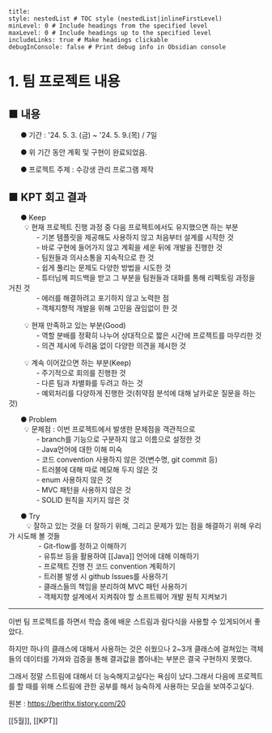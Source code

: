 ```table-of-contents
title: 
style: nestedList # TOC style (nestedList|inlineFirstLevel)
minLevel: 0 # Include headings from the specified level
maxLevel: 0 # Include headings up to the specified level
includeLinks: true # Make headings clickable
debugInConsole: false # Print debug info in Obsidian console
```
# **1. 팀 프로젝트 내용**

## ■ 내용

      ● 기간 : '24. 5. 3. (금) ~ '24. 5. 9.(목) / 7일

      ● 위 기간 동안 계획 및 구현이 완료되었음.

      ● 프로젝트 주제 : 수강생 관리 프로그램 제작

## ■ KPT 회고 결과

      ● Keep  
        💡 현재 프로젝트 진행 과정 중 다음 프로젝트에서도 유지했으면 하는 부분  
              - 기본 템플릿을 제공해도 사용하지 않고 처음부터 설계를 시작한 것  
              - 바로 구현에 들어가지 않고 계획을 세운 뒤에 개발을 진행한 것  
              - 팀원들과 의사소통을 지속적으로 한 것  
              - 쉽게 풀리는 문제도 다양한 방법을 시도한 것  
              - 튜터님께 피드백을 받고 그 부분을 팀원들과 대화를 통해 리펙토링 과정을 거친 것  
              - 에러를 해결하려고 포기하지 않고 노력한 점  
              - 객체지향적 개발을 위해 고민을 끊임없이 한 것

  
        💡 현재 만족하고 있는 부분(Good)  
              - 역할 분배를 정확히 나누어 상대적으로 짧은 시간에 프로젝트를 마무리한 것  
              - 의견 제시에 두려움 없이 다양한 의견을 제시한 것  
  
        💡 계속 이어갔으면 하는 부분(Keep)  
              - 주기적으로 회의를 진행한 것  
              - 다른 팀과 차별화를 두려고 하는 것  
              - 예외처리를 다양하게 진행한 것(취약점 분석에 대해 날카로운 질문을 하는 것)  

      ● Problem  
        💡 문제점 : 이번 프로젝트에서 발생한 문제점을 객관적으로  
              - branch를 기능으로 구분하지 않고 이름으로 설정한 것  
              - Java언어에 대한 이해 미숙  
              - 코드 convention 사용하지 않은 것(변수명, git commit 등)  
              - 트러블에 대해 따로 메모해 두지 않은 것  
              - enum 사용하지 않은 것  
              - MVC 패턴을 사용하지 않은 것  
              - SOLID 원칙을 지키지 않은 것

      ● Try  
         💡 잘하고 있는 것을 더 잘하기 위해, 그리고 문제가 있는 점을 해결하기 위해 우리가 시도해 볼 것들  
               - Git-flow를 정하고 이해하기  
               - 유튜브 등을 활용하여 [[Java]] 언어에 대해 이해하기  
               - 프로젝트 진행 전 코드 convention 계획하기  
               - 트러블 발생 시 github Issues를 사용하기  
               - 클래스들의 책임을 분리하여 MVC 패턴 사용하기  
               - 객체지향 설계에서 지켜줘야 할 소프트웨어 개발 원칙 지켜보기

---

이번 팀 프로젝트를 하면서 학습 중에 배운 스트림과 람다식을 사용할 수 있게되어서 좋았다.

하지만 하나의 클래스에 대해서 사용하는 것은 쉬웠으나 2~3개 클래스에 걸쳐있는 객체들의 데이터를 가져와 검증을 통해 결과값을 뽑아내는 부분은 결국 구현하지 못했다.

그래서 정말 스트림에 대해서 더 능숙해지고싶다는 욕심이 났다.그래서 다음에 프로젝트를 할 때를 위해 스트림에 관한 공부를 해서 능숙하게 사용하는 모습을 보여주고싶다.

원본 : https://berithx.tistory.com/20

[[5월]], [[KPT]] 